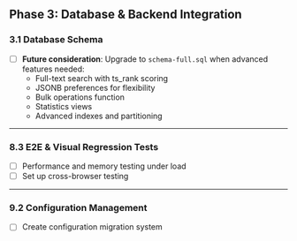 ## Phase 3: Database & Backend Integration

### 3.1 Database Schema
- [ ] **Future consideration**: Upgrade to `schema-full.sql` when advanced features needed:
  - Full-text search with ts_rank scoring
  - JSONB preferences for flexibility
  - Bulk operations function
  - Statistics views
  - Advanced indexes and partitioning

---

### 8.3 E2E & Visual Regression Tests
- [ ] Performance and memory testing under load
- [ ] Set up cross-browser testing

---

### 9.2 Configuration Management
- [ ] Create configuration migration system